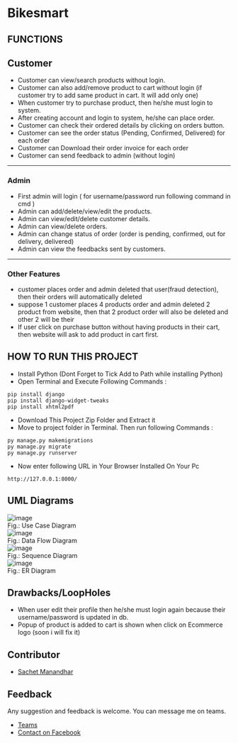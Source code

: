 # Bikesmart
## FUNCTIONS
## Customer
- Customer can view/search products without login.
- Customer can also add/remove product to cart without login (if customer try to add same product in cart. It will add only one)
- When customer try to purchase product, then he/she must login to system.
- After creating account and login to system, he/she can place order.
- Customer can check their ordered details by clicking on orders button.
- Customer can see the order status (Pending, Confirmed, Delivered) for each order  
- Customer can Download their order invoice for each order
- Customer can send feedback to admin (without login)
---
### Admin
- First admin will login ( for username/password run following command in cmd )
- Admin can add/delete/view/edit the products.
- Admin can view/edit/delete customer details.
- Admin can view/delete orders.
- Admin can change status of order (order is pending, confirmed, out for delivery, delivered)
- Admin can view the feedbacks sent by customers.
---
### Other Features
- customer places order and admin deleted that user(fraud detection), then their orders will automatically deleted
- suppose 1 customer places 4 products order and admin deleted 2 product from website, then that 2 product order will
    also be deleted and other 2 will be their
- If user click on purchase button without having products in their cart, then website will ask to add product in cart first.

## HOW TO RUN THIS PROJECT
- Install Python (Dont Forget to Tick Add to Path while installing Python)
- Open Terminal and Execute Following Commands :
```
pip install django
pip install django-widget-tweaks
pip install xhtml2pdf

```
- Download This Project Zip Folder and Extract it
- Move to project folder in Terminal. Then run following Commands :
```
py manage.py makemigrations
py manage.py migrate
py manage.py runserver
```
- Now enter following URL in Your Browser Installed On Your Pc
```
http://127.0.0.1:8000/
```
## UML Diagrams
![image](https://github.com/jisachet/Bikesmart/assets/75719262/c4be13e5-8488-4073-bfb6-a02d7338dbbc)  
Fig.: Use Case Diagram  
![image](https://github.com/jisachet/Bikesmart/assets/75719262/1f8a8354-be29-4f91-b61b-1d73591d09d5)  
Fig.: Data Flow Diagram  
![image](https://github.com/jisachet/Bikesmart/assets/75719262/70b6f20a-736c-483c-a669-c63abd1cf0ce)  
Fig.: Sequence Diagram  
![image](https://github.com/jisachet/Bikesmart/assets/75719262/2d4fb8c0-630f-43ba-8536-6ec3f79d6525)  
Fig.: ER Diagram  


## Drawbacks/LoopHoles
- When user edit their profile then he/she must login again because their username/password is updated in db.
- Popup of product is added to cart is shown when click on Ecommerce logo (soon i will fix it)

## Contributor
- [Sachet Manandhar](https://github.com/jisachet)

## Feedback
Any suggestion and feedback is welcome. You can message me on teams.
- [Teams](https://teams.microsoft.com/_#/conversations/48:notes?ctx=chat)
- [Contact on Facebook](https://fb.com/jisachet4)

